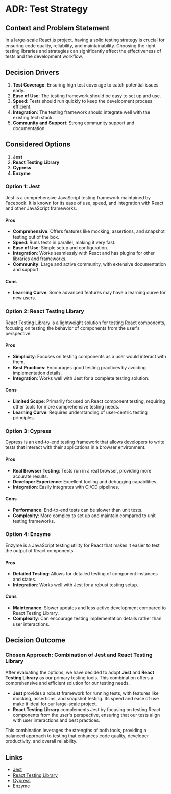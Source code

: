# ADR: Test Strategy

## Context and Problem Statement

In a large-scale React.js project, having a solid testing strategy is crucial for ensuring code quality, reliability, and maintainability. Choosing the right testing libraries and strategies can significantly affect the effectiveness of tests and the development workflow.

## Decision Drivers

1. **Test Coverage**: Ensuring high test coverage to catch potential issues early.
2. **Ease of Use**: The testing framework should be easy to set up and use.
3. **Speed**: Tests should run quickly to keep the development process efficient.
4. **Integration**: The testing framework should integrate well with the existing tech stack.
5. **Community and Support**: Strong community support and documentation.

## Considered Options

1. **Jest**
2. **React Testing Library**
3. **Cypress**
4. **Enzyme**

### Option 1: Jest

Jest is a comprehensive JavaScript testing framework maintained by Facebook. It is known for its ease of use, speed, and integration with React and other JavaScript frameworks.

#### Pros
- **Comprehensive**: Offers features like mocking, assertions, and snapshot testing out of the box.
- **Speed**: Runs tests in parallel, making it very fast.
- **Ease of Use**: Simple setup and configuration.
- **Integration**: Works seamlessly with React and has plugins for other libraries and frameworks.
- **Community**: Large and active community, with extensive documentation and support.

#### Cons
- **Learning Curve**: Some advanced features may have a learning curve for new users.

### Option 2: React Testing Library

React Testing Library is a lightweight solution for testing React components, focusing on testing the behavior of components from the user's perspective.

#### Pros
- **Simplicity**: Focuses on testing components as a user would interact with them.
- **Best Practices**: Encourages good testing practices by avoiding implementation details.
- **Integration**: Works well with Jest for a complete testing solution.

#### Cons
- **Limited Scope**: Primarily focused on React component testing, requiring other tools for more comprehensive testing needs.
- **Learning Curve**: Requires understanding of user-centric testing principles.

### Option 3: Cypress

Cypress is an end-to-end testing framework that allows developers to write tests that interact with their applications in a browser environment.

#### Pros
- **Real Browser Testing**: Tests run in a real browser, providing more accurate results.
- **Developer Experience**: Excellent tooling and debugging capabilities.
- **Integration**: Easily integrates with CI/CD pipelines.

#### Cons
- **Performance**: End-to-end tests can be slower than unit tests.
- **Complexity**: More complex to set up and maintain compared to unit testing frameworks.

### Option 4: Enzyme

Enzyme is a JavaScript testing utility for React that makes it easier to test the output of React components.

#### Pros
- **Detailed Testing**: Allows for detailed testing of component instances and states.
- **Integration**: Works well with Jest for a robust testing setup.

#### Cons
- **Maintenance**: Slower updates and less active development compared to React Testing Library.
- **Complexity**: Can encourage testing implementation details rather than user interactions.

## Decision Outcome

### Chosen Approach: **Combination of Jest and React Testing Library**

After evaluating the options, we have decided to adopt **Jest** and **React Testing Library** as our primary testing tools. This combination offers a comprehensive and efficient solution for our testing needs.

- **Jest** provides a robust framework for running tests, with features like mocking, assertions, and snapshot testing. Its speed and ease of use make it ideal for our large-scale project.
- **React Testing Library** complements Jest by focusing on testing React components from the user's perspective, ensuring that our tests align with user interactions and best practices.

This combination leverages the strengths of both tools, providing a balanced approach to testing that enhances code quality, developer productivity, and overall reliability.

## Links

- [Jest](https://jestjs.io/)
- [React Testing Library](https://testing-library.com/docs/react-testing-library/intro/)
- [Cypress](https://www.cypress.io/)
- [Enzyme](https://enzymejs.github.io/enzyme/)
